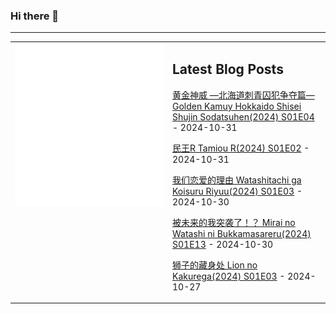 ### Hi there 👋

<!--
**etng/etng** is a ✨ _special_ ✨ repository because its `README.md` (this file) appears on your GitHub profile.

Here are some ideas to get you started:

- 🔭 I’m currently working on ...
- 🌱 I’m currently learning ...
- 👯 I’m looking to collaborate on ...
- 🤔 I’m looking for help with ...
- 💬 Ask me about ...
- 📫 How to reach me: ...
- 😄 Pronouns: ...
- ⚡ Fun fact: ...
-->


---

<table>
<tr>
<td valign="top" width="50%">
<img src="metrics.svg" alt="Metric" />
</td>
<td valign="top" width="50%">

## Latest Blog Posts
<!-- blog start -->
[黄金神威 —北海道刺青囚犯争夺篇— Golden Kamuy Hokkaido Shisei Shujin Sodatsuhen(2024) S01E04](http://www.fanxinzhui.com/rr/2587#S01E04) - 2024-10-31

[民王R Tamiou R(2024) S01E02](http://www.fanxinzhui.com/rr/2594#S01E02) - 2024-10-31

[我们恋爱的理由 Watashitachi ga Koisuru Riyuu(2024) S01E03](http://www.fanxinzhui.com/rr/2592#S01E03) - 2024-10-30

[被未来的我突袭了！？ Mirai no Watashi ni Bukkamasareru(2024) S01E13](http://www.fanxinzhui.com/rr/2586#S01E13) - 2024-10-30

[狮子的藏身处 Lion no Kakurega(2024) S01E03](http://www.fanxinzhui.com/rr/2590#S01E03) - 2024-10-27
<!-- blog end -->

</td></tr></table>

